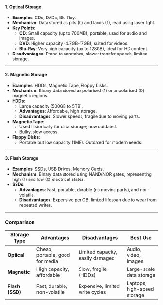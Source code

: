 #### **1. Optical Storage**
- **Examples**: CDs, DVDs, Blu-Ray.
- **Mechanism**: Data stored as pits (0) and lands (1), read using laser light.
- **Key Points**:
    - **CD**: Small capacity (up to 700MB), portable, used for audio and images.
    - **DVD**: Higher capacity (4.7GB-17GB), suited for videos.
    - **Blu-Ray**: Very high capacity (up to 128GB), ideal for HD content.
- **Disadvantages**: Prone to scratches, slower transfer speeds, limited storage.
---
#### **2. Magnetic Storage**
- **Examples**: HDDs, Magnetic Tape, Floppy Disks.
- **Mechanism**: Binary data stored as polarised (1) or unpolarised (0) magnetic regions.
- **HDDs**:
    - Large capacity (500GB to 5TB).
    - **Advantages**: Affordable, high storage.
    - **Disadvantages**: Slower speeds, fragile due to moving parts.
- **Magnetic Tape**:
    - Used historically for data storage; now outdated.
    - Bulky, slow access.
- **Floppy Disks**:
    - Portable but low capacity (1MB). Outdated for modern needs.
---
#### **3. Flash Storage**
- **Examples**: SSDs, USB Drives, Memory Cards.
- **Mechanism**: Binary data stored using NAND/NOR gates, representing high (1) and low (0) electrical states.
- **SSDs**:
    - **Advantages**: Fast, portable, durable (no moving parts), and non-volatile.
    - **Disadvantages**: Expensive per GB, limited lifespan due to wear from repeated writes.
---
### **Comparison**

|**Storage Type**|**Advantages**|**Disadvantages**|**Best Use**|
|---|---|---|---|
|**Optical**|Cheap, portable, good for media|Limited capacity, easily damaged|Audio, video, images|
|**Magnetic**|High capacity, affordable|Slow, fragile (HDDs)|Large-scale data storage|
|**Flash (SSD)**|Fast, durable, non-volatile|Expensive, limited write cycles|Laptops, high-speed storage|
